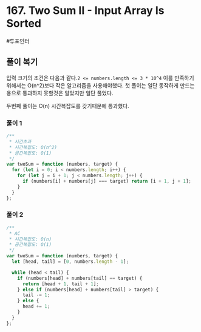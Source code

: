 # 167. Two Sum II - Input Array Is Sorted

#투포인터

## 풀이 복기

입력 크기의 조건은 다음과 같다.`2 <= numbers.length <= 3 * 10^4` 이를 만족하기 위해서는 O(n^2)보다 작은 알고리즘을 사용해야했다.
첫 풀이는 일단 동작하게 만드는 용으로 통과하지 못할것은 알았지만 일단 풀었다.

두번째 풀이는 O(n) 시간복잡도를 갖기때문에 통과했다.

### 풀이 1

```js
/**
 * 시간초과
 * 시간복잡도: O(n^2)
 * 공간복잡도: O(1)
 */
var twoSum = function (numbers, target) {
  for (let i = 0; i < numbers.length; i++) {
    for (let j = i + 1; j < numbers.length; j++) {
      if (numbers[i] + numbers[j] === target) return [i + 1, j + 1];
    }
  }
};
```

### 풀이 2

```js
/**
 * AC
 * 시간복잡도: O(n)
 * 공간복잡도: O(1)
 */
var twoSum = function (numbers, target) {
  let [head, tail] = [0, numbers.length - 1];

  while (head < tail) {
    if (numbers[head] + numbers[tail] == target) {
      return [head + 1, tail + 1];
    } else if (numbers[head] + numbers[tail] > target) {
      tail -= 1;
    } else {
      head += 1;
    }
  }
};
```
